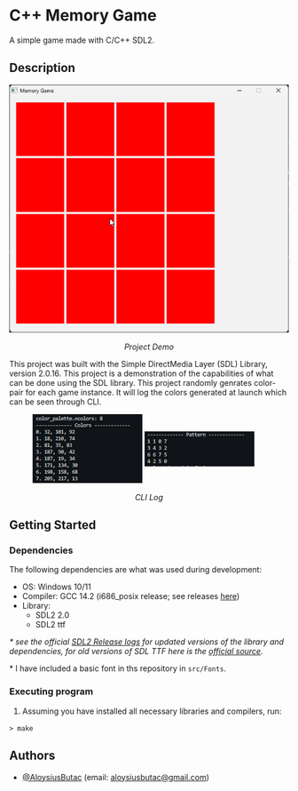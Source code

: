 # C++ Memory Game

A simple game made with C/C++ SDL2.

## Description

<div align="center">
  <img src="docs/demo.gif" alt="demo" />

  _Project Demo_
</div>

This project was built with the Simple DirectMedia Layer (SDL) Library, version 2.0.16. This project is a demonstration of the capabilities of what can be done using the SDL library. This project randomly genrates color-pair for each game instance. It will log the colors generated at launch which can be seen through CLI.

<div align="center">
  <img src="docs/color_generation.png" alt="demo" />
  <img src="docs/color_placement.png" alt="demo" style="margin:10px 20px 30px 0px;" />

  _CLI Log_
</div>


## Getting Started

### Dependencies

The following dependencies are what was used during development:

* OS: Windows 10/11
* Compiler: GCC 14.2 (i686_posix release; see releases [here](https://github.com/niXman/mingw-builds-binaries/releases))
* Library: 
    - SDL2 2.0 
    - SDL2 ttf

_\* see the official [SDL2 Release logs](https://github.com/libsdl-org/SDL/releases) for updated versions of the library and dependencies, for old versions of SDL TTF here is the [official source](https://www.libsdl.org/projects/SDL_ttf/release/)._

\* I have included a basic font in ths repository in `src/Fonts`.

<!-- ### Installing

* How/where to download your program
* Any modifications needed to be made to files/folders -->

### Executing program

1. Assuming you have installed all necessary libraries and compilers, run:
```
> make
```

## Authors

* [@AloysiusButac](https://github.com/AloysiusButac) (email: aloysiusbutac@gmail.com)

<!-- ## Version History

* 0.2
    * Various bug fixes and optimizations
    * See [commit change]() or See [release history]()
* 0.1
    * Initial Release -->